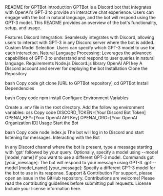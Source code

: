 
README for GPTBot
Introduction
GPTBot is a Discord bot that integrates with OpenAI's GPT-3 to provide an interactive chat experience. Users can engage with the bot in natural language, and the bot will respond using the GPT-3 model. This README provides an overview of the bot's functionality, setup, and usage.

Features
Discord Integration: Seamlessly integrates with Discord, allowing users to interact with GPT-3 in any Discord server where the bot is added.
Custom Model Selection: Users can specify which GPT-3 model to use for each interaction.
Natural Language Processing: Leverages the advanced capabilities of GPT-3 to understand and respond to user queries in natural language.
Requirements
Node.js
Discord.js library
OpenAI API key
A Discord account and server for deploying the bot
Installation
Clone the Repository

bash
Copy code
git clone [URL to GPTBot repository]
cd GPTBot
Install Dependencies

bash
Copy code
npm install
Configure Environment Variables

Create a .env file in the root directory.
Add the following environment variables:
css
Copy code
DISCORD_TOKEN=[Your Discord Bot Token]
OPENAI_KEY=[Your OpenAI API Key]
OPENAI_ORG=[Your OpenAI Organization ID]
Usage
Start the Bot

bash
Copy code
node index.js
The bot will log in to Discord and start listening for messages.
Interacting with the Bot

In any Discord channel where the bot is present, type a message starting with 'gpt' followed by your query.
Optionally, specify a model using --model [model_name] if you want to use a different GPT-3 model.
Commands
gpt [your_message]: The bot will respond to your message using GPT-3.
gpt --model [model_name] [your_message]: Specify a different GPT-3 model for the bot to use in its response.
Support & Contribution
For support, please open an issue in the GitHub repository.
Contributions are welcome! Please read the contributing guidelines before submitting pull requests.
License
Include your license information here.
